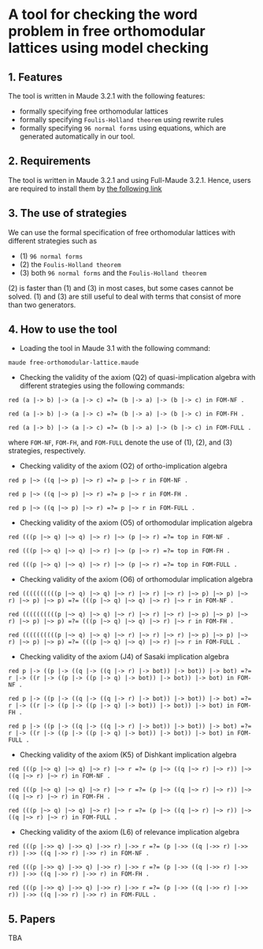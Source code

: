 # A tool for checking the word problem in free orthomodular lattices using model checking

## 1. Features
The tool is written in Maude 3.2.1 with the following features:

- formally specifying free orthomodular lattices
- formally specifying `Foulis-Holland theorem` using rewrite rules
- formally specifying `96 normal forms` using equations, which are generated automatically in our tool.

## 2. Requirements

The tool is written in Maude 3.2.1 and using Full-Maude 3.2.1. Hence, users are required to install them by [the following link](https://maude.cs.illinois.edu/w/index.php/Maude_download_and_installation)

## 3. The use of strategies

We can use the formal specification of free orthomodular lattices with different strategies such as

- (1) `96 normal forms`
- (2) the `Foulis-Holland theorem`
- (3) both `96 normal forms` and the `Foulis-Holland theorem`

(2) is faster than (1) and (3) in most cases, but some cases cannot be solved.
(1) and (3) are still useful to deal with terms that consist of more than two generators.

## 4. How to use the tool

- Loading the tool in Maude 3.1 with the following command:

`maude free-orthomodular-lattice.maude`

- Checking the validity of the axiom (Q2) of quasi-implication algebra with different strategies using the following commands:

`red (a |-> b) |-> (a |-> c) =?= (b |-> a) |-> (b |-> c) in FOM-NF .`

`red (a |-> b) |-> (a |-> c) =?= (b |-> a) |-> (b |-> c) in FOM-FH .`

`red (a |-> b) |-> (a |-> c) =?= (b |-> a) |-> (b |-> c) in FOM-FULL .`

where `FOM-NF`, `FOM-FH`, and `FOM-FULL` denote the use of (1), (2), and (3) strategies, respectively.

- Checking validity of the axiom (O2) of ortho-implication algebra

`red p |~> ((q |~> p) |~> r) =?= p |~> r in FOM-NF .`

`red p |~> ((q |~> p) |~> r) =?= p |~> r in FOM-FH .`

`red p |~> ((q |~> p) |~> r) =?= p |~> r in FOM-FULL .`

- Checking validity of the axiom (O5) of orthomodular implication algebra

`red (((p |~> q) |~> q) |~> r) |~> (p |~> r) =?= top in FOM-NF .`

`red (((p |~> q) |~> q) |~> r) |~> (p |~> r) =?= top in FOM-FH .`

`red (((p |~> q) |~> q) |~> r) |~> (p |~> r) =?= top in FOM-FULL .`

- Checking validity of the axiom (O6) of orthomodular implication algebra

`red ((((((((((p |~> q) |~> q) |~> r) |~> r) |~> r) |~> p) |~> p) |~> r) |~> p) |~> p) =?= (((p |~> q) |~> q) |~> r) |~> r in FOM-NF .`

`red ((((((((((p |~> q) |~> q) |~> r) |~> r) |~> r) |~> p) |~> p) |~> r) |~> p) |~> p) =?= (((p |~> q) |~> q) |~> r) |~> r in FOM-FH .`

`red ((((((((((p |~> q) |~> q) |~> r) |~> r) |~> r) |~> p) |~> p) |~> r) |~> p) |~> p) =?= (((p |~> q) |~> q) |~> r) |~> r in FOM-FULL .`

- Checking validity of the axiom (J4) of Sasaki implication algebra

`red p |-> ((p |-> ((q |-> ((q |-> r) |-> bot)) |-> bot)) |-> bot) =?= r |-> ((r |-> ((p |-> ((p |-> q) |-> bot)) |-> bot)) |-> bot) in FOM-NF .`

`red p |-> ((p |-> ((q |-> ((q |-> r) |-> bot)) |-> bot)) |-> bot) =?= r |-> ((r |-> ((p |-> ((p |-> q) |-> bot)) |-> bot)) |-> bot) in FOM-FH .`

`red p |-> ((p |-> ((q |-> ((q |-> r) |-> bot)) |-> bot)) |-> bot) =?= r |-> ((r |-> ((p |-> ((p |-> q) |-> bot)) |-> bot)) |-> bot) in FOM-FULL .`

- Checking validity of the axiom (K5) of Dishkant implication algebra

`red (((p |~> q) |~> q) |~> r) |~> r =?= (p |~> ((q |~> r) |~> r)) |~> ((q |~> r) |~> r) in FOM-NF .`

`red (((p |~> q) |~> q) |~> r) |~> r =?= (p |~> ((q |~> r) |~> r)) |~> ((q |~> r) |~> r) in FOM-FH .`

`red (((p |~> q) |~> q) |~> r) |~> r =?= (p |~> ((q |~> r) |~> r)) |~> ((q |~> r) |~> r) in FOM-FULL .`

- Checking validity of the axiom (L6) of relevance implication algebra

`red (((p |->> q) |->> q) |->> r) |->> r =?= (p |->> ((q |->> r) |->> r)) |->> ((q |->> r) |->> r) in FOM-NF .`

`red (((p |->> q) |->> q) |->> r) |->> r =?= (p |->> ((q |->> r) |->> r)) |->> ((q |->> r) |->> r) in FOM-FH .`

`red (((p |->> q) |->> q) |->> r) |->> r =?= (p |->> ((q |->> r) |->> r)) |->> ((q |->> r) |->> r) in FOM-FULL .`

## 5. Papers
TBA
